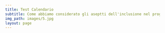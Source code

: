 ```yaml
---
title: Test Calendario
subtitle: Come abbiamo considerato gli aseptti dell'inclusione nel progettare la DaD
img_path: images/5.jpg
layout: page
---
```


<!-- Calendly inline widget begin -->
<div class="calendly-inline-widget" data-url="https://calendly.com/alessandro-cipriani/supporto-tecnico" style="min-width:320px;height:630px;"></div>
<script type="text/javascript" src="https://assets.calendly.com/assets/external/widget.js"></script>
<!-- Calendly inline widget end -->